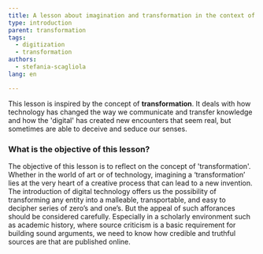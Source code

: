 ```yaml
---
title: A lesson about imagination and transformation in the context of digital technology
type: introduction
parent: transformation
tags:
  - digitization
  - transformation
authors:
  - stefania-scagliola
lang: en

---
```


This lesson is inspired by the concept of **transformation**. It deals with how technology has changed the way we communicate and transfer knowledge and how the 'digital' has created new encounters that seem real, but sometimes are able to deceive and seduce our senses.

<!-- more -->

### What is the objective of this lesson?

<!-- section-contents -->
The objective of this lesson is to reflect on the concept of 'transformation'. Whether in the world of art or of technology, imagining a ‘transformation’ lies at the very heart of a creative process that can lead to a new invention. The introduction of digital technology offers us the possibility of transforming any entity into a malleable, transportable, and easy to decipher series of zero’s and one’s. But the appeal of such afforances should be considered carefully. Especially in a scholarly environment such as academic history, where source criticism is a basic requirement for building sound arguments, we need to know how credible and truthful sources are that are published online.
